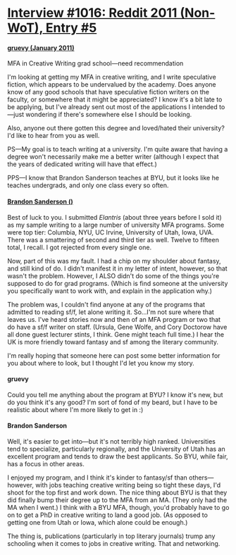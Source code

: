 # [Interview #1016: Reddit 2011 (Non-WoT), Entry #5](https://www.theoryland.com/intvmain.php?i=1016#5)

#### [gruevy (January 2011)](http://www.reddit.com/r/Fantasy/comments/evysb/mfa_in_creative_writing_grad_school_need/?sort=old)

MFA in Creative Writing grad school—need recommendation

I'm looking at getting my MFA in creative writing, and I write speculative fiction, which appears to be undervalued by the academy. Does anyone know of any good schools that have speculative fiction writers on the faculty, or somewhere that it might be appreciated? I know it's a bit late to be applying, but I've already sent out most of the applications I intended to—just wondering if there's somewhere else I should be looking.

Also, anyone out there gotten this degree and loved/hated their university? I'd like to hear from you as well.

PS—My goal is to teach writing at a university. I'm quite aware that having a degree won't necessarily make me a better writer (although I expect that the years of dedicated writing will have that effect.)

PPS—I know that Brandon Sanderson teaches at BYU, but it looks like he teaches undergrads, and only one class every so often.

#### [Brandon Sanderson ()](http://www.reddit.com/r/Fantasy/comments/evysb/mfa_in_creative_writing_grad_school_need/c1bf1vr)

Best of luck to you. I submitted
*Elantris*
(about three years before I sold it) as my sample writing to a large number of university MFA programs. Some were top tier: Columbia, NYU, UC Irvine, University of Utah, Iowa, UVA. There was a smattering of second and third tier as well. Twelve to fifteen total, I recall. I got rejected from every single one.

Now, part of this was my fault. I had a chip on my shoulder about fantasy, and still kind of do. I didn't manifest it in my letter of intent, however, so that wasn't the problem. However, I ALSO didn't do some of the things you're supposed to do for grad programs. (Which is find someone at the university you specifically want to work with, and explain in the application why.)

The problem was, I couldn't find anyone at any of the programs that admitted to reading sf/f, let alone writing it. So...I'm not sure where that leaves us. I've heard stories now and then of an MFA program or two that do have a sf/f writer on staff. (Ursula, Gene Wolfe, and Cory Doctorow have all done guest lecturer stints, I think. Gene might teach full time.) I hear the UK is more friendly toward fantasy and sf among the literary community.

I'm really hoping that someone here can post some better information for you about where to look, but I thought I'd let you know my story.

#### gruevy

Could you tell me anything about the program at BYU? I know it's new, but do you think it's any good? I'm sort of fond of my beard, but I have to be realistic about where I'm more likely to get in :)

#### Brandon Sanderson

Well, it's easier to get into—but it's not terribly high ranked. Universities tend to specialize, particularly regionally, and the University of Utah has an excellent program and tends to draw the best applicants. So BYU, while fair, has a focus in other areas.

I enjoyed my program, and I think it's kinder to fantasy/sf than others—however, with jobs teaching creative writing being so tight these days, I'd shoot for the top first and work down. The nice thing about BYU is that they did finally bump their degree up to the MFA from an MA. (They only had the MA when I went.) I think with a BYU MFA, though, you'd probably have to go on to get a PhD in creative writing to land a good job. (As opposed to getting one from Utah or Iowa, which alone could be enough.)

The thing is, publications (particularly in top literary journals) trump any schooling when it comes to jobs in creative writing. That and networking.

